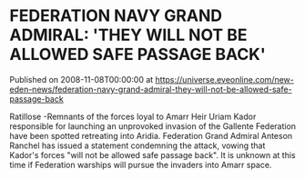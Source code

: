 # FEDERATION NAVY GRAND ADMIRAL: 'THEY WILL NOT BE ALLOWED SAFE PASSAGE BACK'
Published on 2008-11-08T00:00:00 at https://universe.eveonline.com/new-eden-news/federation-navy-grand-admiral-they-will-not-be-allowed-safe-passage-back

Ratillose -Remnants of the forces loyal to Amarr Heir Uriam Kador responsible for launching an unprovoked invasion of the Gallente Federation have been spotted retreating into Aridia. Federation Grand Admiral Anteson Ranchel has issued a statement condemning the attack, vowing that Kador's forces "will not be allowed safe passage back". It is unknown at this time if Federation warships will pursue the invaders into Amarr space.
